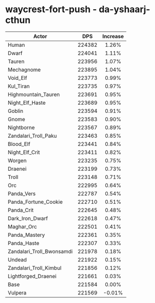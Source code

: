 # waycrest-fort-push - da-yshaarj-cthun
| Actor | DPS | Increase |
|---|:---:|:---:|
|Human|224382|1.26%|
|Dwarf|224041|1.11%|
|Tauren|223956|1.07%|
|Mechagnome|223895|1.04%|
|Void_Elf|223773|0.99%|
|Kul_Tiran|223735|0.97%|
|Highmountain_Tauren|223691|0.95%|
|Night_Elf_Haste|223689|0.95%|
|Goblin|223594|0.91%|
|Gnome|223583|0.90%|
|Nightborne|223567|0.89%|
|Zandalari_Troll_Paku|223463|0.85%|
|Blood_Elf|223441|0.84%|
|Night_Elf_Crit|223411|0.82%|
|Worgen|223235|0.75%|
|Draenei|223199|0.73%|
|Troll|223148|0.71%|
|Orc|222995|0.64%|
|Panda_Vers|222787|0.54%|
|Panda_Fortune_Cookie|222710|0.51%|
|Panda_Crit|222645|0.48%|
|Dark_Iron_Dwarf|222618|0.47%|
|Maghar_Orc|222501|0.41%|
|Panda_Mastery|222361|0.35%|
|Panda_Haste|222307|0.33%|
|Zandalari_Troll_Bwonsamdi|221978|0.18%|
|Undead|221922|0.15%|
|Zandalari_Troll_Kimbul|221856|0.12%|
|Lightforged_Draenei|221661|0.03%|
|Base|221584|0.00%|
|Vulpera|221569|-0.01%|
